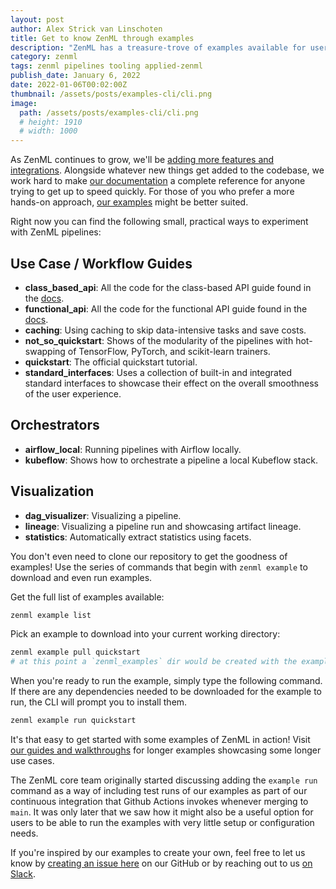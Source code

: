 ```yaml
---
layout: post
author: Alex Strick van Linschoten
title: Get to know ZenML through examples
description: "ZenML has a treasure-trove of examples available for users to get to know specific features. Using these examples, running them and pulling refreshed versions is easy with our CLI that takes on the heavy work for you."
category: zenml
tags: zenml pipelines tooling applied-zenml
publish_date: January 6, 2022
date: 2022-01-06T00:02:00Z
thumbnail: /assets/posts/examples-cli/cli.png
image:
  path: /assets/posts/examples-cli/cli.png
  # height: 1910
  # width: 1000
---
```


As ZenML continues to grow, we'll be [adding more features and integrations](https://github.com/zenml-io/zenml/releases). Alongside whatever new things get added to the codebase, we work hard to make [our documentation](https://docs.zenml.io/) a complete reference for anyone trying to get up to speed quickly. For those of you who prefer a more hands-on approach, [our examples](https://github.com/zenml-io/zenml/tree/main/examples) might be better suited.

Right now you can find the following small, practical ways to experiment with ZenML pipelines:

## Use Case / Workflow Guides

- **class_based_api**: All the code for the class-based API guide found in the [docs](https://docs.zenml.io/guides/class-based-api).
- **functional_api**: All the code for the functional API guide found in the [docs](https://docs.zenml.io/guides/functional-api).
- **caching**: Using caching to skip data-intensive tasks and save costs.
- **not_so_quickstart**: Shows of the modularity of the pipelines with hot-swapping of TensorFlow, PyTorch, and scikit-learn trainers.
- **quickstart**: The official quickstart tutorial.
- **standard_interfaces**: Uses a collection of built-in and integrated standard interfaces to showcase their effect on the overall smoothness of the user experience.

## Orchestrators

- **airflow_local**: Running pipelines with Airflow locally.
- **kubeflow**: Shows how to orchestrate a pipeline a local Kubeflow stack.

## Visualization

- **dag_visualizer**: Visualizing a pipeline.
- **lineage**: Visualizing a pipeline run and showcasing artifact lineage.
- **statistics**: Automatically extract statistics using facets.

You don't even need to clone our repository to get the goodness of examples! Use the series of commands that begin with `zenml example` to download and even run examples.

Get the full list of examples available:

```bash
zenml example list
```

Pick an example to download into your current working directory:

```bash
zenml example pull quickstart
# at this point a `zenml_examples` dir would be created with the example(s) inside it
```

When you're ready to run the example, simply type the following command. If there are any dependencies needed to be downloaded for the example to run, the CLI will prompt you to install them.

```bash
zenml example run quickstart
```

It's that easy to get started with some examples of ZenML in action! Visit [our guides and walkthroughs](https://docs.zenml.io/) for longer examples showcasing some longer use cases.

The ZenML core team originally started discussing adding the `example run` command as a way of including test runs of our examples as part of our continuous integration that Github Actions invokes whenever merging to `main`. It was only later that we saw how it might also be a useful option for users to be able to run the examples with very little setup or configuration needs.

If you're inspired by our examples to create your own, feel free to let us know by [creating an issue here](https://github.com/zenml-io/zenml/issues) on our GitHub or by reaching out to us [on Slack](https://zenml.io/slack-invite/).